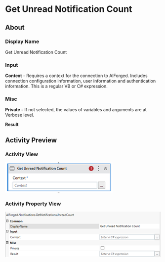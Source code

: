 # Get Unread Notification Count

## About

### Display Name

Get Unread Notification Count

### Input

**Context** - Requires a context for the connection to AIForged. Includes connection configuration information, user information and authentication information. This is a regular VB or C# expression.

### Misc

**Private -** If not selected, the values of variables and arguments are at Verbose level.

**Result**

## Activity Preview

### Activity View

![](../../../assets/image%20%2890%29%20%281%29.png)
### Activity Property View

![](../../../assets/image%20%2844%29%20%282%29.png)



